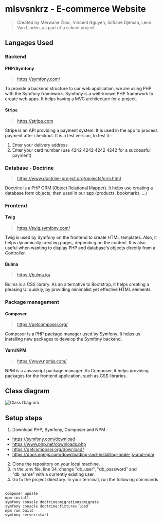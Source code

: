 # mlsvsnkrz - E-commerce Website

> Created by Merwane Zioui, Vincent Nguyen, Sofiane Djemaa, Leon Van Linden, as part of a school project

## Langages Used
### Backend

#### PHP/Symfony

> https://symfony.com/

To provide a backend structure to our web application, we are using PHP with the Symfony framework.
Symfony is a well-known PHP framework to create web apps. It helps having a MVC architecture for a project.

#### Stripe

> https://stripe.com

Stripe is an API providing a payment system. It is used in the app to process payment after checkout.
It is a test version, to test it :
1. Enter your delivery address
2. Enter your card number (use 4242 4242 4242 4242 for a successful payment)

### Database - Doctrine

> https://www.doctrine-project.org/projects/orm.html

Doctrine is a PHP ORM (Object Relational Mapper). It helps use creating a database form objects, then used in our app (products, bookmarks, ...)

### Frontend
#### Twig

> https://twig.symfony.com/

Twig is used by Symfony on the frontend to create HTML templates. Also, it helps dynamically creating pages, depending on the content.
It is also useful when wanting to display PHP and database's objects directly from a Controller.

#### Bulma

> https://bulma.io/

Bulma is a CSS library. As an alternative to Bootstrap, it helps creating a pleasing UI quickly, by providing minimalist yet effective HTML elements.

### Package management
#### Composer

> https://getcomposer.org/

Composer is a PHP package manager used by Symfony. It helps us installing new packages to develop the Symfony backend.

#### Yarn/NPM

> https://www.npmjs.com/

NPM is a Javascript package manager. As Composer, it helps providing packages for the frontend application, such as CSS libraries.

## Class diagram

![Class Diagram](https://github.com/MLSVProjects/mlsvsnkrz/edit/develop/ClassDiagram.png)

## Setup steps

1. Download PHP, Symfony, Composer and NPM :
- https://symfony.com/download
- https://www.php.net/downloads.php
- https://getcomposer.org/download/
- https://docs.npmjs.com/downloading-and-installing-node-js-and-npm
2. Clone the repository on your local machine.
3. In the .env file, line 34, change "db_user", "db_password" and "db_name" with a currently existing user.
4. Go to the project directory. In your terminal, run the following commands :
```console
composer update
npm install
symfony console doctrine:migrations:migrate
symfony console doctrine:fixtures:load
npm run build
symfony server:start
```
